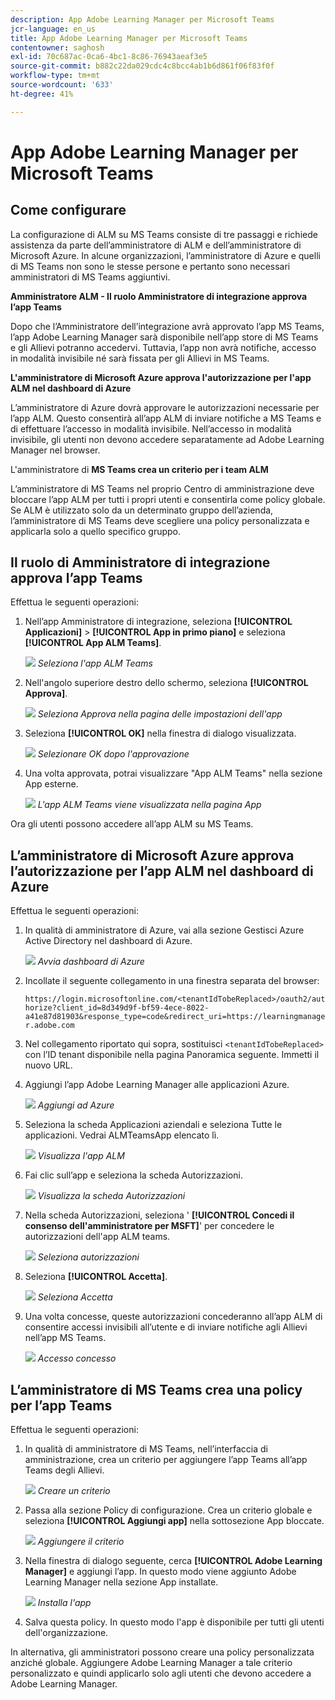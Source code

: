 ```yaml
---
description: App Adobe Learning Manager per Microsoft Teams
jcr-language: en_us
title: App Adobe Learning Manager per Microsoft Teams
contentowner: saghosh
exl-id: 70c687ac-0ca6-4bc1-8c86-76943aeaf3e5
source-git-commit: b882c22da029cdc4c8bcc4ab1b6d861f06f83f0f
workflow-type: tm+mt
source-wordcount: '633'
ht-degree: 41%

---
```


# App Adobe Learning Manager per Microsoft Teams

## Come configurare

La configurazione di ALM su MS Teams consiste di tre passaggi e richiede assistenza da parte dell’amministratore di ALM e dell’amministratore di Microsoft Azure. In alcune organizzazioni, l’amministratore di Azure e quelli di MS Teams non sono le stesse persone e pertanto sono necessari amministratori di MS Teams aggiuntivi.

**Amministratore ALM - Il ruolo Amministratore di integrazione approva l’app Teams**

Dopo che l’Amministratore dell’integrazione avrà approvato l’app MS Teams, l’app Adobe Learning Manager sarà disponibile nell’app store di MS Teams e gli Allievi potranno accedervi. Tuttavia, l’app non avrà notifiche, accesso in modalità invisibile né sarà fissata per gli Allievi in MS Teams.

**L&#39;amministratore di Microsoft Azure approva l&#39;autorizzazione per l&#39;app ALM nel dashboard di Azure**

L’amministratore di Azure dovrà approvare le autorizzazioni necessarie per l’app ALM. Questo consentirà all’app ALM di inviare notifiche a MS Teams e di effettuare l’accesso in modalità invisibile. Nell’accesso in modalità invisibile, gli utenti non devono accedere separatamente ad Adobe Learning Manager nel browser.

L&#39;amministratore di **MS Teams crea un criterio per i team ALM**

L’amministratore di MS Teams nel proprio Centro di amministrazione deve bloccare l’app ALM per tutti i propri utenti e consentirla come policy globale. Se ALM è utilizzato solo da un determinato gruppo dell’azienda, l’amministratore di MS Teams deve scegliere una policy personalizzata e applicarla solo a quello specifico gruppo.

## Il ruolo di Amministratore di integrazione approva l’app Teams

Effettua le seguenti operazioni:

1. Nell’app Amministratore di integrazione, seleziona **[!UICONTROL Applicazioni]** > **[!UICONTROL App in primo piano]** e seleziona **[!UICONTROL App ALM Teams]**.

   ![](assets/featuredapps.jpg)
   *Seleziona l&#39;app ALM Teams*

1. Nell&#39;angolo superiore destro dello schermo, seleziona **[!UICONTROL Approva]**.

   ![](assets/integration_admin_approval_form.jpg)
   *Seleziona Approva nella pagina delle impostazioni dell&#39;app*

1. Seleziona **[!UICONTROL OK]** nella finestra di dialogo visualizzata.

   ![](assets/integration_admin_approved_dialog_box.jpg)
   *Selezionare OK dopo l&#39;approvazione*

1. Una volta approvata, potrai visualizzare &quot;App ALM Teams&quot; nella sezione App esterne.

   ![](assets/integration_admin_external_apps.jpg)
   *L&#39;app ALM Teams viene visualizzata nella pagina App*

Ora gli utenti possono accedere all’app ALM su MS Teams.

## L’amministratore di Microsoft Azure approva l’autorizzazione per l’app ALM nel dashboard di Azure

Effettua le seguenti operazioni:

1. In qualità di amministratore di Azure, vai alla sezione Gestisci Azure Active Directory nel dashboard di Azure.

   ![](assets/microsoft_azure.jpg)
   *Avvia dashboard di Azure*

1. Incollate il seguente collegamento in una finestra separata del browser:

   `https://login.microsoftonline.com/<tenantIdTobeReplaced>/oauth2/authorize?client_id=8d349d9f-bf59-4ece-8022-a41e87d81903&response_type=code&redirect_uri=https://learningmanager.adobe.com`

1. Nel collegamento riportato qui sopra, sostituisci `<tenantIdTobeReplaced>` con l’ID tenant disponibile nella pagina Panoramica seguente. Immetti il nuovo URL.

1. Aggiungi l’app Adobe Learning Manager alle applicazioni Azure.

   ![](assets/microsoft_azure_dashboard.jpg)
   *Aggiungi ad Azure*

1. Seleziona la scheda Applicazioni aziendali e seleziona Tutte le applicazioni. Vedrai ALMTeamsApp elencato lì.

   ![](assets/microsoft_azure_enterprise_applications.jpg)
   *Visualizza l&#39;app ALM*

1. Fai clic sull’app e seleziona la scheda Autorizzazioni.

   ![](assets/microsoft_azure_ALMTeamsNonProdApp.jpg)
   *Visualizza la scheda Autorizzazioni*

1. Nella scheda Autorizzazioni, seleziona &#39; **[!UICONTROL Concedi il consenso dell&#39;amministratore per MSFT]**&#39; per concedere le autorizzazioni dell&#39;app ALM teams.

   ![](assets/microsoft_azure_ALMTeamsNonProdApp_permissions.jpg)
   *Seleziona autorizzazioni*

1. Seleziona **[!UICONTROL Accetta]**.

   ![](assets/microsoft_azure_ALMTeamsNonProdApp_permission_request.jpg)
   *Seleziona Accetta*

1. Una volta concesse, queste autorizzazioni concederanno all’app ALM di consentire accessi invisibili all’utente e di inviare notifiche agli Allievi nell’app MS Teams.

   ![](assets/microsoft_azure_ALMTeamsNonProdApp_permission_request_granted.jpg)
   *Accesso concesso*

## L’amministratore di MS Teams crea una policy per l’app Teams

Effettua le seguenti operazioni:

1. In qualità di amministratore di MS Teams, nell’interfaccia di amministrazione, crea un criterio per aggiungere l’app Teams all’app Teams degli Allievi.

   ![](assets/microsoft_teams_admin_center.png)
   *Creare un criterio*

1. Passa alla sezione Policy di configurazione. Crea un criterio globale e seleziona **[!UICONTROL Aggiungi app]** nella sottosezione App bloccate.

   ![](assets/microsoft_teams_admin_center_add_installed_apps.png)
   *Aggiungere il criterio*

1. Nella finestra di dialogo seguente, cerca **[!UICONTROL Adobe Learning Manager]** e aggiungi l’app. In questo modo viene aggiunto Adobe Learning Manager nella sezione App installate.

   ![](assets/microsoft_teams_admin_center_installed_apps.png)
   *Installa l&#39;app*

1. Salva questa policy. In questo modo l&#39;app è disponibile per tutti gli utenti dell&#39;organizzazione.

In alternativa, gli amministratori possono creare una policy personalizzata anziché globale. Aggiungere Adobe Learning Manager a tale criterio personalizzato e quindi applicarlo solo agli utenti che devono accedere a Adobe Learning Manager.
